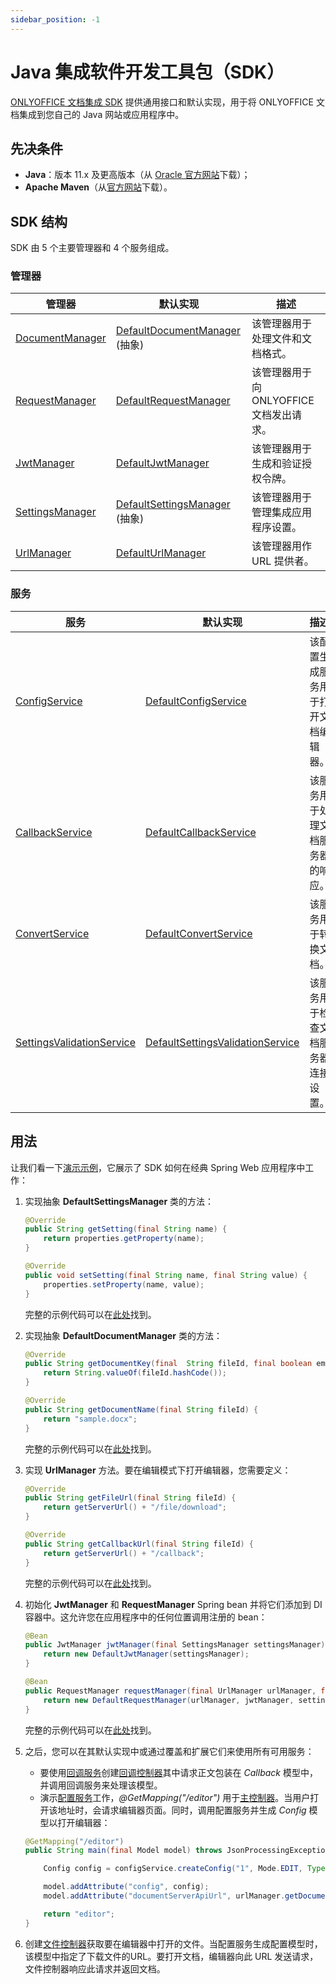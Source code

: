 ```yaml
---
sidebar_position: -1
---
```


# Java 集成软件开发工具包（SDK）

[ONLYOFFICE 文档集成 SDK](https://central.sonatype.com/artifact/com.onlyoffice/docs-integration-sdk) 提供通用接口和默认实现，用于将 ONLYOFFICE 文档集成到您自己的 Java 网站或应用程序中。

## 先决条件

- **Java**：版本 11.x 及更高版本（从 [Oracle 官方网站](https://www.oracle.com/java/technologies/downloads/#java11)下载）；
- **Apache Maven**（从[官方网站](https://maven.apache.org/download.cgi)下载）。

## SDK 结构

SDK 由 5 个主要管理器和 4 个服务组成。

### 管理器

| 管理器                                                                                                                                                 | 默认实现                                                                                                                                                           | 描述                                                             |
| ------------------------------------------------------------------------------------------------------------------------------------------------------- | -------------------------------------------------------------------------------------------------------------------------------------------------------------------------------- | ----------------------------------------------------------------------- |
| [DocumentManager](https://github.com/ONLYOFFICE/docs-integration-sdk-java/blob/main/src/main/java/com/onlyoffice/manager/document/DocumentManager.java) | [DefaultDocumentManager](https://github.com/ONLYOFFICE/docs-integration-sdk-java/blob/main/src/main/java/com/onlyoffice/manager/document/DefaultDocumentManager.java) (抽象) | 该管理器用于处理文件和文档格式。       |
| [RequestManager](https://github.com/ONLYOFFICE/docs-integration-sdk-java/blob/main/src/main/java/com/onlyoffice/manager/request/RequestManager.java)    | [DefaultRequestManager](https://github.com/ONLYOFFICE/docs-integration-sdk-java/blob/main/src/main/java/com/onlyoffice/manager/request/DefaultRequestManager.java)               | 该管理器用于向 ONLYOFFICE 文档发出请求。           |
| [JwtManager](https://github.com/ONLYOFFICE/docs-integration-sdk-java/blob/main/src/main/java/com/onlyoffice/manager/security/JwtManager.java)           | [DefaultJwtManager](https://github.com/ONLYOFFICE/docs-integration-sdk-java/blob/main/src/main/java/com/onlyoffice/manager/security/DefaultJwtManager.java)                      | 该管理器用于生成和验证授权令牌。 |
| [SettingsManager](https://github.com/ONLYOFFICE/docs-integration-sdk-java/blob/main/src/main/java/com/onlyoffice/manager/settings/SettingsManager.java) | [DefaultSettingsManager](https://github.com/ONLYOFFICE/docs-integration-sdk-java/blob/main/src/main/java/com/onlyoffice/manager/settings/DefaultSettingsManager.java) (抽象) | 该管理器用于管理集成应用程序设置。        |
| [UrlManager](https://github.com/ONLYOFFICE/docs-integration-sdk-java/blob/main/src/main/java/com/onlyoffice/manager/url/UrlManager.java)                | [DefaultUrlManager](https://github.com/ONLYOFFICE/docs-integration-sdk-java/blob/main/src/main/java/com/onlyoffice/manager/url/DefaultUrlManager.java)                           | 该管理器用作 URL 提供者。                                 |

### 服务

| 服务                                                                                                                                                                     | 默认实现                                                                                                                                                                    | 描述                                                                    |
| --------------------------------------------------------------------------------------------------------------------------------------------------------------------------- | ----------------------------------------------------------------------------------------------------------------------------------------------------------------------------------------- | ------------------------------------------------------------------------------ |
| [ConfigService](https://github.com/ONLYOFFICE/docs-integration-sdk-java/blob/main/src/main/java/com/onlyoffice/service/documenteditor/config/ConfigService.java)            | [DefaultConfigService](https://github.com/ONLYOFFICE/docs-integration-sdk-java/blob/main/src/main/java/com/onlyoffice/service/documenteditor/config/DefaultConfigService.java)            | 该配置生成服务用于打开文档编辑器。 |
| [CallbackService](https://github.com/ONLYOFFICE/docs-integration-sdk-java/blob/main/src/main/java/com/onlyoffice/service/documenteditor/callback/CallbackService.java)      | [DefaultCallbackService](https://github.com/ONLYOFFICE/docs-integration-sdk-java/blob/main/src/main/java/com/onlyoffice/service/documenteditor/callback/DefaultCallbackService.java)      | 该服务用于处理文档服务器的响应。       |
| [ConvertService](https://github.com/ONLYOFFICE/docs-integration-sdk-java/blob/main/src/main/java/com/onlyoffice/service/convert/ConvertService.java)                        | [DefaultConvertService](https://github.com/ONLYOFFICE/docs-integration-sdk-java/blob/main/src/main/java/com/onlyoffice/service/convert/DefaultConvertService.java)                        | 该服务用于转换文档。                                 |
| [SettingsValidationService](https://github.com/ONLYOFFICE/docs-integration-sdk-java/blob/main/src/main/java/com/onlyoffice/service/settings/SettingsValidationService.java) | [DefaultSettingsValidationService](https://github.com/ONLYOFFICE/docs-integration-sdk-java/blob/main/src/main/java/com/onlyoffice/service/settings/DefaultSettingsValidationService.java) | 该服务用于检查文档服务器连接设置。         |

## 用法

让我们看一下[演示示例](https://github.com/ONLYOFFICE/docs-integration-sdk-java/tree/main/demo-example)，它展示了 SDK 如何在经典 Spring Web 应用程序中工作：

1. 实现抽象 **DefaultSettingsManager** 类的方法：

   ``` java
   @Override
   public String getSetting(final String name) {
       return properties.getProperty(name);
   }

   @Override
   public void setSetting(final String name, final String value) {
       properties.setProperty(name, value);
   }
   ```

   完整的示例代码可以在[此处](https://github.com/ONLYOFFICE/docs-integration-sdk-java/blob/main/demo-example/src/main/java/com/onlyoffice/demoexample/manager/SettingsManagerImpl.java)找到。

2. 实现抽象 **DefaultDocumentManager** 类的方法：

   ``` java
   @Override
   public String getDocumentKey(final  String fileId, final boolean embedded) {
       return String.valueOf(fileId.hashCode());
   }

   @Override
   public String getDocumentName(final String fileId) {
       return "sample.docx";
   }
   ```

   完整的示例代码可以在[此处](https://github.com/ONLYOFFICE/docs-integration-sdk-java/blob/main/demo-example/src/main/java/com/onlyoffice/demoexample/manager/DocumentManagerImpl.java)找到。

3. 实现 **UrlManager** 方法。要在编辑模式下打开编辑器，您需要定义：
   
   ``` java
   @Override
   public String getFileUrl(final String fileId) {
       return getServerUrl() + "/file/download";
   }

   @Override
   public String getCallbackUrl(final String fileId) {
       return getServerUrl() + "/callback";
   }
   ```

   完整的示例代码可以在[此处](https://github.com/ONLYOFFICE/docs-integration-sdk-java/blob/main/demo-example/src/main/java/com/onlyoffice/demoexample/manager/UrlMangerImpl.java)找到。

4. 初始化 **JwtManager** 和 **RequestManager** Spring bean 并将它们添加到 DI 容器中。这允许您在应用程序中的任何位置调用注册的 bean：

   ``` java
   @Bean
   public JwtManager jwtManager(final SettingsManager settingsManager) {
       return new DefaultJwtManager(settingsManager);
   }

   @Bean
   public RequestManager requestManager(final UrlManager urlManager, final JwtManager jwtManager, final SettingsManager settingsManager) {
       return new DefaultRequestManager(urlManager, jwtManager, settingsManager);
   }
   ```

   完整的示例代码可以在[此处](https://github.com/ONLYOFFICE/docs-integration-sdk-java/blob/main/demo-example/src/main/java/com/onlyoffice/demoexample/DemoExampleApplication.java)找到。

5. 之后，您可以在其默认实现中或通过覆盖和扩展它们来使用所有可用服务：

   - 要使用[回调服务](https://github.com/ONLYOFFICE/docs-integration-sdk-java/blob/main/demo-example/src/main/java/com/onlyoffice/demoexample/service/CallbackServiceImpl.java)创建[回调控制器](https://github.com/ONLYOFFICE/docs-integration-sdk-java/blob/main/demo-example/src/main/java/com/onlyoffice/demoexample/controllers/CallbackController.java)其中请求正文包装在 *Callback* 模型中，并调用回调服务来处理该模型。
   - 演示[配置服务](https://github.com/ONLYOFFICE/docs-integration-sdk-java/blob/main/demo-example/src/main/java/com/onlyoffice/demoexample/service/ConfigServiceImpl.java)工作，*@GetMapping("/editor")* 用于[主控制器](https://github.com/ONLYOFFICE/docs-integration-sdk-java/blob/main/demo-example/src/main/java/com/onlyoffice/demoexample/controllers/MainController.java)。当用户打开该地址时，会请求编辑器页面。同时，调用配置服务并生成 *Config* 模型以打开编辑器：

   ``` java
   @GetMapping("/editor")
   public String main(final Model model) throws JsonProcessingException {

       Config config = configService.createConfig("1", Mode.EDIT, Type.DESKTOP);

       model.addAttribute("config", config);
       model.addAttribute("documentServerApiUrl", urlManager.getDocumentServerApiUrl());

       return "editor";
   }
   ```

6. 创建[文件控制器](https://github.com/ONLYOFFICE/docs-integration-sdk-java/blob/main/demo-example/src/main/java/com/onlyoffice/demoexample/controllers/FileController.java)获取要在编辑器中打开的文件。当配置服务生成配置模型时，该模型中指定了下载文件的URL。要打开文档，编辑器向此 URL 发送请求，文件控制器响应此请求并返回文档。
